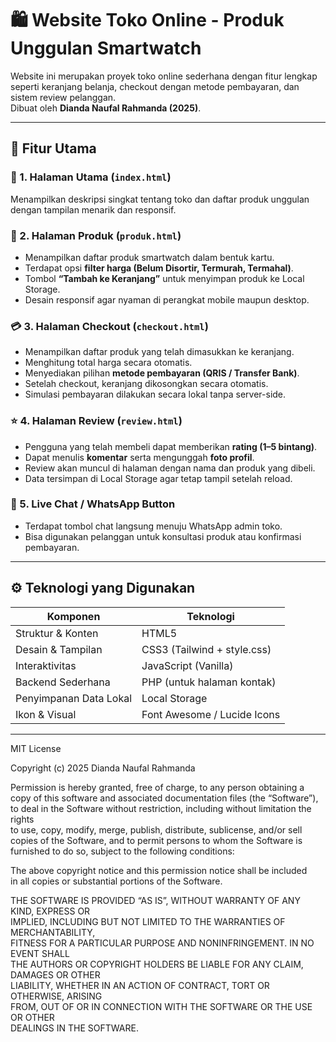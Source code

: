 # 🛍️ Website Toko Online - Produk Unggulan Smartwatch

Website ini merupakan proyek toko online sederhana dengan fitur lengkap seperti keranjang belanja, checkout dengan metode pembayaran, dan sistem review pelanggan.  
Dibuat oleh **Dianda Naufal Rahmanda (2025)**.

---

## 📖 Fitur Utama

### 🧩 1. Halaman Utama (`index.html`)
Menampilkan deskripsi singkat tentang toko dan daftar produk unggulan dengan tampilan menarik dan responsif.

### 🛒 2. Halaman Produk (`produk.html`)
- Menampilkan daftar produk smartwatch dalam bentuk kartu.  
- Terdapat opsi **filter harga (Belum Disortir, Termurah, Termahal)**.  
- Tombol **“Tambah ke Keranjang”** untuk menyimpan produk ke Local Storage.  
- Desain responsif agar nyaman di perangkat mobile maupun desktop.

### 💳 3. Halaman Checkout (`checkout.html`)
- Menampilkan daftar produk yang telah dimasukkan ke keranjang.  
- Menghitung total harga secara otomatis.  
- Menyediakan pilihan **metode pembayaran (QRIS / Transfer Bank)**.  
- Setelah checkout, keranjang dikosongkan secara otomatis.  
- Simulasi pembayaran dilakukan secara lokal tanpa server-side.

### ⭐ 4. Halaman Review (`review.html`)
- Pengguna yang telah membeli dapat memberikan **rating (1–5 bintang)**.  
- Dapat menulis **komentar** serta mengunggah **foto profil**.  
- Review akan muncul di halaman dengan nama dan produk yang dibeli.  
- Data tersimpan di Local Storage agar tetap tampil setelah reload.

### 💬 5. Live Chat / WhatsApp Button
- Terdapat tombol chat langsung menuju WhatsApp admin toko.  
- Bisa digunakan pelanggan untuk konsultasi produk atau konfirmasi pembayaran.

---

## ⚙️ Teknologi yang Digunakan

| Komponen | Teknologi |
|-----------|------------|
| Struktur & Konten | HTML5 |
| Desain & Tampilan | CSS3 (Tailwind + style.css) |
| Interaktivitas | JavaScript (Vanilla) |
| Backend Sederhana | PHP (untuk halaman kontak) |
| Penyimpanan Data Lokal | Local Storage |
| Ikon & Visual | Font Awesome / Lucide Icons |

---

MIT License

Copyright (c) 2025 Dianda Naufal Rahmanda

Permission is hereby granted, free of charge, to any person obtaining a copy
of this software and associated documentation files (the “Software”), to deal
in the Software without restriction, including without limitation the rights  
to use, copy, modify, merge, publish, distribute, sublicense, and/or sell  
copies of the Software, and to permit persons to whom the Software is  
furnished to do so, subject to the following conditions:

The above copyright notice and this permission notice shall be included  
in all copies or substantial portions of the Software.

THE SOFTWARE IS PROVIDED “AS IS”, WITHOUT WARRANTY OF ANY KIND, EXPRESS OR  
IMPLIED, INCLUDING BUT NOT LIMITED TO THE WARRANTIES OF MERCHANTABILITY,  
FITNESS FOR A PARTICULAR PURPOSE AND NONINFRINGEMENT. IN NO EVENT SHALL  
THE AUTHORS OR COPYRIGHT HOLDERS BE LIABLE FOR ANY CLAIM, DAMAGES OR OTHER  
LIABILITY, WHETHER IN AN ACTION OF CONTRACT, TORT OR OTHERWISE, ARISING  
FROM, OUT OF OR IN CONNECTION WITH THE SOFTWARE OR THE USE OR OTHER  
DEALINGS IN THE SOFTWARE.
